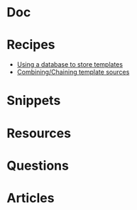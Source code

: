 # Doc

# Recipes
* [Using a database to store templates](http://twig.sensiolabs.org/doc/recipes.html#using-a-database-to-store-templates)
* [Combining/Chaining template sources](http://twig.sensiolabs.org/doc/recipes.html#using-different-template-sources)

# Snippets

# Resources

# Questions

# Articles
